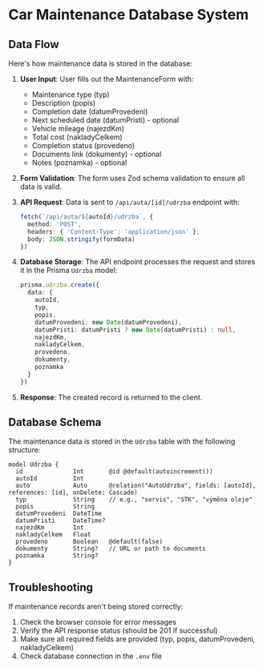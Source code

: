 # Car Maintenance Database System

## Data Flow

Here's how maintenance data is stored in the database:

1. **User Input**: User fills out the MaintenanceForm with:
   - Maintenance type (typ)
   - Description (popis)
   - Completion date (datumProvedeni)
   - Next scheduled date (datumPristi) - optional
   - Vehicle mileage (najezdKm)
   - Total cost (nakladyCelkem)
   - Completion status (provedeno)
   - Documents link (dokumenty) - optional
   - Notes (poznamka) - optional

2. **Form Validation**: The form uses Zod schema validation to ensure all data is valid.

3. **API Request**: Data is sent to `/api/auta/[id]/udrzba` endpoint with:
   ```typescript
   fetch(`/api/auta/${autoId}/udrzba`, {
     method: 'POST',
     headers: { 'Content-Type': 'application/json' },
     body: JSON.stringify(formData)
   })
   ```

4. **Database Storage**: The API endpoint processes the request and stores it in the Prisma `Udrzba` model:
   ```typescript
   prisma.udrzba.create({
     data: {
       autoId,
       typ,
       popis,
       datumProvedeni: new Date(datumProvedeni),
       datumPristi: datumPristi ? new Date(datumPristi) : null,
       najezdKm,
       nakladyCelkem,
       provedeno,
       dokumenty,
       poznamka
     }
   })
   ```

5. **Response**: The created record is returned to the client.

## Database Schema

The maintenance data is stored in the `Udrzba` table with the following structure:

```prisma
model Udrzba {
  id              Int       @id @default(autoincrement())
  autoId          Int
  auto            Auto      @relation("AutoUdrzba", fields: [autoId], references: [id], onDelete: Cascade)
  typ             String    // e.g., "servis", "STK", "výměna oleje"
  popis           String
  datumProvedeni  DateTime
  datumPristi     DateTime?
  najezdKm        Int
  nakladyCelkem   Float
  provedeno       Boolean   @default(false)
  dokumenty       String?   // URL or path to documents
  poznamka        String?
}
```

## Troubleshooting

If maintenance records aren't being stored correctly:

1. Check the browser console for error messages
2. Verify the API response status (should be 201 if successful)
3. Make sure all required fields are provided (typ, popis, datumProvedeni, nakladyCelkem)
4. Check database connection in the `.env` file 